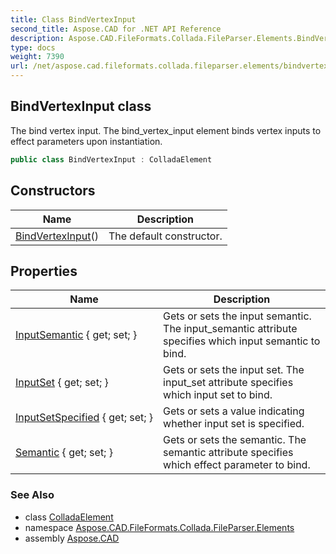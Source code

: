 ```yaml
---
title: Class BindVertexInput
second_title: Aspose.CAD for .NET API Reference
description: Aspose.CAD.FileFormats.Collada.FileParser.Elements.BindVertexInput class. The bind vertex input. The bind_vertex_input element binds vertex inputs to effect parameters upon instantiation
type: docs
weight: 7390
url: /net/aspose.cad.fileformats.collada.fileparser.elements/bindvertexinput/
---
```

## BindVertexInput class

The bind vertex input. The bind_vertex_input element binds vertex inputs to effect parameters upon instantiation.

```csharp
public class BindVertexInput : ColladaElement
```

## Constructors

| Name | Description |
| --- | --- |
| [BindVertexInput](bindvertexinput/)() | The default constructor. |

## Properties

| Name | Description |
| --- | --- |
| [InputSemantic](../../aspose.cad.fileformats.collada.fileparser.elements/bindvertexinput/inputsemantic/) { get; set; } | Gets or sets the input semantic. The input_semantic attribute specifies which input semantic to bind. |
| [InputSet](../../aspose.cad.fileformats.collada.fileparser.elements/bindvertexinput/inputset/) { get; set; } | Gets or sets the input set. The input_set attribute specifies which input set to bind. |
| [InputSetSpecified](../../aspose.cad.fileformats.collada.fileparser.elements/bindvertexinput/inputsetspecified/) { get; set; } | Gets or sets a value indicating whether input set is specified. |
| [Semantic](../../aspose.cad.fileformats.collada.fileparser.elements/bindvertexinput/semantic/) { get; set; } | Gets or sets the semantic. The semantic attribute specifies which effect parameter to bind. |

### See Also

* class [ColladaElement](../colladaelement/)
* namespace [Aspose.CAD.FileFormats.Collada.FileParser.Elements](../../aspose.cad.fileformats.collada.fileparser.elements/)
* assembly [Aspose.CAD](../../)


